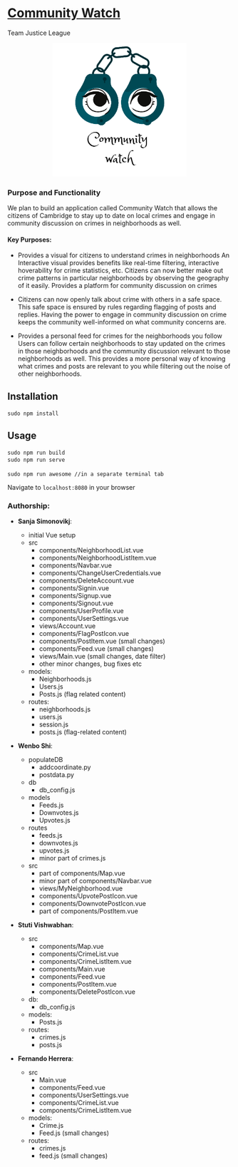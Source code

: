 
# [Community Watch](https://communitywatch.herokuapp.com/)
Team Justice League

<p align="center">
  <img src="public/favicon.ico" width=300 />
</p>


### Purpose and Functionality

We plan to build an application called Community Watch that allows the citizens of Cambridge to stay up to date on local crimes and engage in community discussion on crimes in neighborhoods as well.

#### Key Purposes:

- Provides a visual for citizens to understand crimes in neighborhoods
An Interactive visual provides benefits like real-time filtering, interactive hoverability for crime statistics, etc. Citizens can now better make out crime patterns in particular neighborhoods by observing the geography of it easily.
Provides a platform for community discussion on crimes


- Citizens can now openly talk about crime with others in a safe space. This safe space is ensured by rules regarding flagging of posts and replies. Having the power to engage in community discussion on crime keeps the community well-informed on what community concerns are.


- Provides a personal feed for crimes for the neighborhoods you follow
Users can follow certain neighborhoods to stay updated on the crimes in those neighborhoods and the community discussion relevant to those neighborhoods as well. This provides a more personal way of knowing what crimes and posts are relevant to you while filtering out the noise of other neighborhoods.



## Installation
```
sudo npm install
```

## Usage

```
sudo npm run build
sudo npm run serve

sudo npm run awesome //in a separate terminal tab
```
Navigate to `localhost:8080` in your browser


### Authorship:
* **Sanja Simonovikj**:
  * initial Vue setup
  * src
    * components/NeighborhoodList.vue
    * components/NeighborhoodListItem.vue
    * components/Navbar.vue
    * components/ChangeUserCredentials.vue
    * components/DeleteAccount.vue
    * components/Signin.vue
    * components/Signup.vue
    * components/Signout.vue
    * components/UserProfile.vue
    * components/UserSettings.vue
    * views/Account.vue
    * components/FlagPostIcon.vue
    * components/PostItem.vue (small changes)
    * components/Feed.vue (small changes)
    * views/Main.vue (small changes, date filter)
    * other minor changes, bug fixes etc
  * models:
    * Neighborhoods.js
    * Users.js
    * Posts.js (flag related content)
  * routes:
    * neighborhoods.js
    * users.js
    * session.js
    * posts.js (flag-related content)

* **Wenbo Shi**:
  * populateDB
    * addcoordinate.py
    * postdata.py
  * db
    * db_config.js
  * models
    * Feeds.js
    * Downvotes.js
    * Upvotes.js
  * routes
    * feeds.js
    * downvotes.js
    * upvotes.js
    * minor part of crimes.js
  * src
    * part of components/Map.vue
    * minor part of components/Navbar.vue
    * views/MyNeighborhood.vue
    * components/UpvotePostIcon.vue
    * components/DownvotePostIcon.vue
    * part of components/PostItem.vue

* **Stuti Vishwabhan**:
  * src
    * components/Map.vue
    * components/CrimeList.vue
    * components/CrimeListItem.vue
    * components/Main.vue
    * components/Feed.vue
    * components/PostItem.vue
    * components/DeletePostIcon.vue
  * db:
    * db_config.js
  * models: 
    * Posts.js
  * routes:
    * crimes.js
    * posts.js
    
* **Fernando Herrera**:
  * src
    * Main.vue 
    * components/Feed.vue
    * components/UserSettings.vue
    * components/CrimeList.vue
    * components/CrimeListItem.vue
  * models:
    * Crime.js
    * Feed.js (small changes)
  * routes:
    * crimes.js
    * feed.js (small changes)
